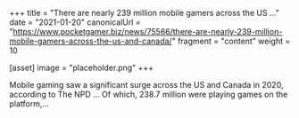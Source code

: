 +++
title = "There are nearly 239 million mobile gamers across the US ..."
date = "2021-01-20"
canonicalUrl = "https://www.pocketgamer.biz/news/75566/there-are-nearly-239-million-mobile-gamers-across-the-us-and-canada/"
fragment = "content"
weight = 10

[asset]
    image = "placeholder.png"
+++

Mobile gaming saw a significant surge across the US and Canada in 2020, 
according to The NPD ... Of which, 238.7 million were playing games on the 
platform,...
